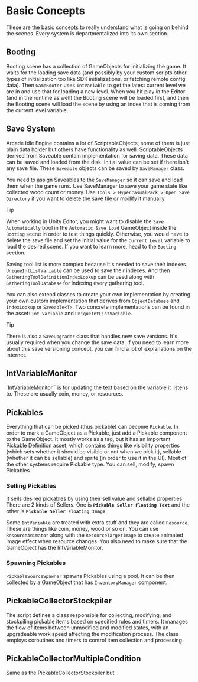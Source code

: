 # Basic Concepts

These are the basic concepts to really understand what is going on behind the scenes. Every system is departmentalized into its own section.


## Booting
Booting scene has a collection of GameObjects for initializing the game. It waits for the loading save data (and possibly by your custom scripts other types of initialization too like SDK initializations, or fetching remote config data). Then `GameBooter` uses `IntVariable` to get the latest current level we are in and use that for loading a new level. When you hit play in the Editor (and in the runtime as well) the Booting scene will be loaded first, and then the Booting scene will load the scene by using an index that is coming from the current level variable.


## Save System
Arcade Idle Engine contains a lot of ScriptableObjects, some of them is just plain data holder but others have functionality as well. ScriptableObjects derived from Saveable contain implementation for saving data. These data can be saved and loaded from the disk. Initial value can be set if there isn't any save file. These `Saveable` objects can be saved by `SaveManager` class.

You need to assign Saveables to the `SaveManager` so it can save and load them when the game runs. Use SaveManager to save your game state like collected wood count or money.
Use `Tools > HypercasualPack > Open Save Directory` if you want to delete the save file or modify it manually.

> [!TIP]
> When working in Unity Editor, you might want to disable the `Save Automatically` bool in the `Automatic Save Load` GameObject inside the `Booting` scene in order to test things quickly. Otherwise, you would have to delete the save file and set the initial value for the `Current Level` variable to load the desired scene. If you want to learn more, head to the `Booting` section.

Saving tool list is more complex because it's needed to save their indexes. `UniqueIntListVariable` can be used to save their indexes. And then `GatheringToolDefinitionIndexLookup` can be used along with `GatheringToolDatabase` for indexing every gathering tool. 

You can also extend classes to create your own implementation by creating your own custom implementation that derives from `ObjectDatabase` and `IndexLookup` or `Saveable<T>`. Two concrete implementations can be found in the asset: `Int Variable` and `UniqueIntListVariable`.

> [!TIP]
> There is also a `SaveUpgrader` class that handles new save versions. It's usually required when you change the save data. If you need to learn more about this save versioning concept, you can find a lot of explanations on the internet.


## IntVariableMonitor     
`IntVariableMonitor`` is for updating the text based on the variable it listens to. These are usually coin, money, or resources.


## Pickables
Everything that can be picked (thus pickable) can become `Pickable`. In order to mark a GameObject as a Pickable, just add a Pickable component to the GameObject. It mostly works as a tag, but it has an important Pickable Definition asset, which contains things like visibility properties (which sets whether it should be visible or not when we pick it), sellable (whether it can be sellable) and sprite (in order to use it in the UI). Most of the other systems require Pickable type. You can sell, modify, spawn Pickables.


### Selling Pickables
It sells desired pickables by using their sell value and sellable properties. There are 2 kinds of Sellers. One is **`Pickable Seller Floating Text`** and the other is **`Pickable Seller Floating Image`**

Some `IntVariable` are treated with extra stuff and they are called `Resource`. These are things like coin, money, wood or so on. You can use `ResourceAnimator` along with the `ResourceTargetImage` to create animated image effect when resource changes. You also need to make sure that the GameObject has the IntVariableMonitor.


### Spawning Pickables
`PickableSourceSpawner` spawns Pickables using a pool. It can be then collected by a GameObject that has `InventoryManager` component.



## PickableCollectorStockpiler
The script defines a class responsible for collecting, modifying, and stockpiling pickable items based on specified rules and timers. It manages the flow of items between unmodified and modified states, with an upgradeable work speed affecting the modification process. The class employs coroutines and timers to control item collection and processing.


## PickableCollectorMultipleCondition
Same as the PickableCollectorStockpiler but
